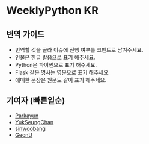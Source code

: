 # WeeklyPython KR

## 번역 가이드
* 번역할 것을 골라 이슈에 진행 여부를 코멘트로 남겨주세요.
* 인물은 한글 발음으로 표기 해주세요.
* Python은 파이썬으로 표기 해주세요.
* Flask 같은 명사는 영문으로 표기 해주세요.
* 애매한 문장은 원문도 같이 표기 해주세요.


## 기여자 (빠른일순)
* [Parkayun](https://github.com/Parkayun)
* [YukSeungChan](https://github.com/YukSeungChan)
* [sinwoobang](https://github.com/sinwoobang)
* [GeonU](https://github.com/GeonU)
